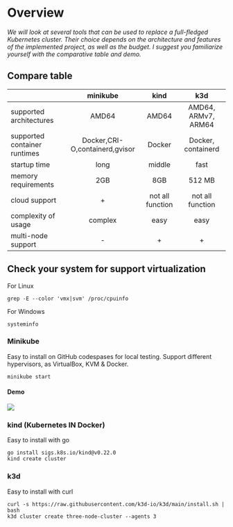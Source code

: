 # Overview
*We will look at several tools that can be used to replace a full-fledged Kubernetes cluster. Their choice depends on the architecture and features of the implemented project, as well as the budget. I suggest you familiarize yourself with the comparative table and demo.*

## Compare table

|       | minikube  | kind  | k3d |
|---    |   :---------: |   :---------: |  :---------: |
| supported architectures	|   AMD64   |   AMD64	|   AMD64, ARMv7, ARM64
| supported container runtimes	| Docker,CRI-O,containerd,gvisor    | Docker    | Docker, containerd
| startup time | long |    middle	|   fast    |
| memory requirements |	2GB |	8GB |   512 MB  |
| cloud support |  + | not all function   | not all function  |
| complexity of usage | complex | easy |    easy    |
| multi-node support |	- | + |  + |

## Check your system for support virtualization
For Linux
```
grep -E --color 'vmx|svm' /proc/cpuinfo
```
For Windows
```
systeminfo
```

### **Minikube** 
Easy to install on GitHub codespases for local testing.
Support different hypervisors, as VirtualBox, KVM & Docker.

```
minikube start
```
#### Demo
![](../.data/demo_minikube.gif)

### **kind (Kubernetes IN Docker)**
Easy to install with go

```
go install sigs.k8s.io/kind@v0.22.0
kind create cluster
```

### **k3d**
Easy to install with curl

```
curl -s https://raw.githubusercontent.com/k3d-io/k3d/main/install.sh | bash
k3d cluster create three-node-cluster --agents 3
```